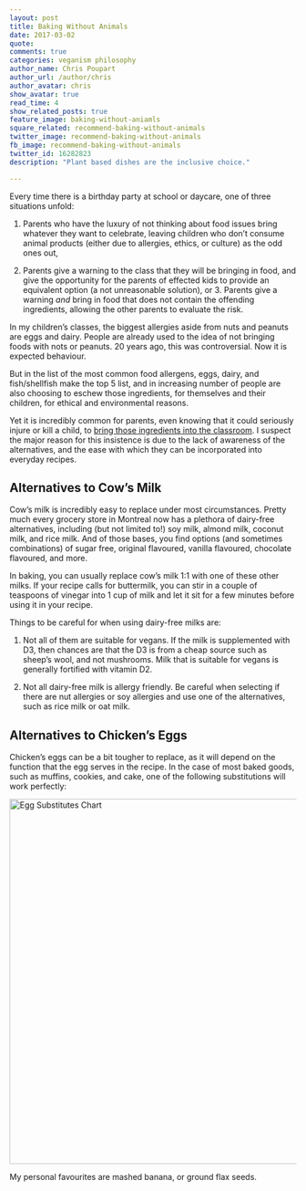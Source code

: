 ```yaml
--- 
layout: post 
title: Baking Without Animals 
date: 2017-03-02 
quote: 
comments: true 
categories: veganism philosophy 
author_name: Chris Poupart 
author_url: /author/chris 
author_avatar: chris 
show_avatar: true 
read_time: 4
show_related_posts: true 
feature_image: baking-without-aniamls 
square_related: recommend-baking-without-animals 
twitter_image: recommend-baking-without-animals
fb_image: recommend-baking-without-animals
twitter_id: 16282823
description: "Plant based dishes are the inclusive choice."

---
```


Every time there is a birthday party at school or daycare, one of three
situations unfold:   
  
1. Parents who have the luxury of not thinking about food issues bring
whatever they want to celebrate, leaving children who don’t consume animal
products (either due to allergies, ethics, or culture) as the odd ones out, 

2. Parents give a warning to the class that they will be bringing in food, and
give the opportunity for the parents of effected kids to provide an equivalent
option (a not unreasonable solution), or 3. Parents give a warning *and* bring
in food that does not contain the offending ingredients, allowing the other
parents to evaluate the risk.
  
In my children’s classes, the biggest allergies aside from nuts and peanuts are
eggs and dairy. People are already used to the idea of not bringing foods with
nots or peanuts. 20 years ago, this was controversial. Now it is expected
behaviour.

But in the list of the most common food allergens, eggs, dairy, and
fish/shellfish make the top 5 list, and in increasing number of people are also
choosing to eschew those ingredients, for themselves and their children, for
ethical and environmental reasons.

Yet it is incredibly common for parents, even knowing that it could seriously
injure or kill a child, to [bring those ingredients into the
classroom](http://www.cbc.ca/news/canada/hamilton/news/student-allergy-prompts-human-rights-complaint-against-school-1.2496310).
I suspect the major reason for this insistence is due to the lack of awareness
of the alternatives, and the ease with which they can be incorporated into
everyday recipes.

## Alternatives to Cow’s Milk

Cow’s milk is incredibly easy to replace under most circumstances. Pretty much
every grocery store in Montreal now has a plethora of dairy-free alternatives,
including (but not limited to!) soy milk, almond milk, coconut milk, and rice
milk. And of those bases, you find options (and sometimes combinations) of sugar
free, original flavoured, vanilla flavoured, chocolate flavoured, and more.

In baking, you can usually replace cow’s milk 1:1 with one of these other milks.
If your recipe calls for buttermilk, you can stir in a couple of teaspoons of
vinegar into 1 cup of milk and let it sit for a few minutes before using it in
your recipe.

Things to be careful for when using dairy-free milks are: 

1. Not all of them are suitable for vegans.  If the milk is supplemented with
D3, then chances are that the D3 is from a cheap source such as sheep’s wool,
and not mushrooms. Milk that is suitable for vegans is generally fortified with
vitamin D2.  

2. Not all dairy-free milk is allergy friendly. Be careful when selecting if
there are nut allergies or soy allergies and use one of the alternatives, such
as rice milk or oat milk.
  
## Alternatives to Chicken’s Eggs

Chicken’s eggs can be a bit tougher to replace, as it will depend on the
function that the egg serves in the recipe. In the case of most baked goods,
such as muffins, cookies, and cake, one of the following substitutions will
work perfectly:

<p><a
href='http://www.swansonvitamins.com/blog/kaitlins-blog/egg-substitutes'><img
src='http://cdn2.content.compendiumblog.com/uploads/user/60e1f3de-9022-4822-b04f-6e65a57f5d12/b173eee3-a702-490a-8971-f0479199b78f/Image/f99c6b6c44efa0e63533a5fc47620e3f/egg_replacements.JPG'
alt='Egg Substitutes Chart' width='640px' border='0' /></a><br /></p>  

My personal favourites are mashed banana, or ground flax seeds.
